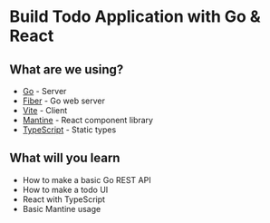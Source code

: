 # Build Todo Application with Go & React

## What are we using?
* [Go](https://go.dev/) - Server
* [Fiber](https://github.com/gofiber/fiber) - Go web server
* [Vite](https://vitejs.dev/) - Client
* [Mantine](https://mantine.dev/) - React component library
* [TypeScript](https://www.typescriptlang.org/) - Static types

## What will you learn
* How to make a basic Go REST API
* How to make a todo UI
* React with TypeScript
* Basic Mantine usage